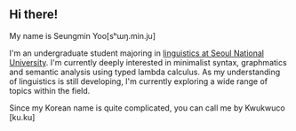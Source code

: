## Hi there! 
My name is Seungmin Yoo[sʰɯŋ.min.ju]

I'm an undergraduate student majoring in [linguistics at Seoul National University](https://linguist.snu.ac.kr/en/). I'm currently deeply interested in minimalist syntax, graphmatics and semantic analysis using typed lambda calculus. As my understanding of linguistics is still developing, I'm currently exploring a wide range of topics within the field. 

Since my Korean name is quite complicated, you can call me by Kwukwuco [ku.ku]
